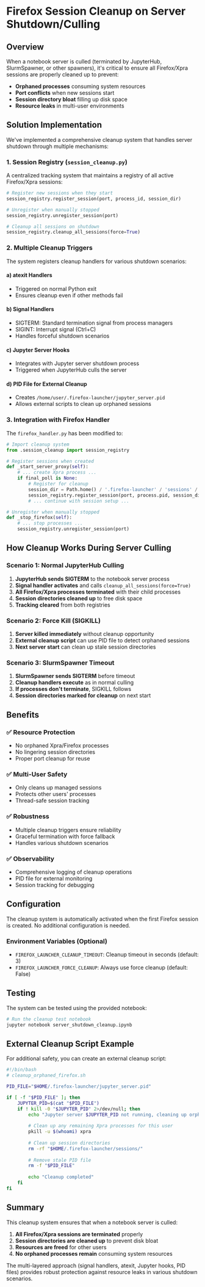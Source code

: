 # Firefox Session Cleanup on Server Shutdown/Culling

## Overview

When a notebook server is culled (terminated by JupyterHub, SlurmSpawner, or other spawners), it's critical to ensure all Firefox/Xpra sessions are properly cleaned up to prevent:

- **Orphaned processes** consuming system resources
- **Port conflicts** when new sessions start
- **Session directory bloat** filling up disk space
- **Resource leaks** in multi-user environments

## Solution Implementation

We've implemented a comprehensive cleanup system that handles server shutdown through multiple mechanisms:

### 1. Session Registry (`session_cleanup.py`)

A centralized tracking system that maintains a registry of all active Firefox/Xpra sessions:

```python
# Register new sessions when they start
session_registry.register_session(port, process_id, session_dir)

# Unregister when manually stopped
session_registry.unregister_session(port)

# Cleanup all sessions on shutdown
session_registry.cleanup_all_sessions(force=True)
```

### 2. Multiple Cleanup Triggers

The system registers cleanup handlers for various shutdown scenarios:

#### a) **atexit Handlers**
- Triggered on normal Python exit
- Ensures cleanup even if other methods fail

#### b) **Signal Handlers** 
- SIGTERM: Standard termination signal from process managers
- SIGINT: Interrupt signal (Ctrl+C)
- Handles forceful shutdown scenarios

#### c) **Jupyter Server Hooks**
- Integrates with Jupyter server shutdown process
- Triggered when JupyterHub culls the server

#### d) **PID File for External Cleanup**
- Creates `/home/user/.firefox-launcher/jupyter_server.pid`
- Allows external scripts to clean up orphaned sessions

### 3. Integration with Firefox Handler

The `firefox_handler.py` has been modified to:

```python
# Import cleanup system
from .session_cleanup import session_registry

# Register sessions when created
def _start_server_proxy(self):
    # ... create Xpra process ...
    if final_poll is None:
        # Register for cleanup
        session_dir = Path.home() / '.firefox-launcher' / 'sessions' / f'session-{port}'
        session_registry.register_session(port, process.pid, session_dir)
        # ... continue with session setup ...

# Unregister when manually stopped
def _stop_firefox(self):
    # ... stop processes ...
    session_registry.unregister_session(port)
```

## How Cleanup Works During Server Culling

### Scenario 1: Normal JupyterHub Culling

1. **JupyterHub sends SIGTERM** to the notebook server process
2. **Signal handler activates** and calls `cleanup_all_sessions(force=True)`
3. **All Firefox/Xpra processes terminated** with their child processes
4. **Session directories cleaned up** to free disk space
5. **Tracking cleared** from both registries

### Scenario 2: Force Kill (SIGKILL)

1. **Server killed immediately** without cleanup opportunity
2. **External cleanup script** can use PID file to detect orphaned sessions
3. **Next server start** can clean up stale session directories

### Scenario 3: SlurmSpawner Timeout

1. **SlurmSpawner sends SIGTERM** before timeout
2. **Cleanup handlers execute** as in normal culling
3. **If processes don't terminate**, SIGKILL follows
4. **Session directories marked for cleanup** on next start

## Benefits

### ✅ **Resource Protection**
- No orphaned Xpra/Firefox processes
- No lingering session directories
- Proper port cleanup for reuse

### ✅ **Multi-User Safety**
- Only cleans up managed sessions
- Protects other users' processes
- Thread-safe session tracking

### ✅ **Robustness**
- Multiple cleanup triggers ensure reliability
- Graceful termination with force fallback
- Handles various shutdown scenarios

### ✅ **Observability**
- Comprehensive logging of cleanup operations
- PID file for external monitoring
- Session tracking for debugging

## Configuration

The cleanup system is automatically activated when the first Firefox session is created. No additional configuration is needed.

### Environment Variables (Optional)

- `FIREFOX_LAUNCHER_CLEANUP_TIMEOUT`: Cleanup timeout in seconds (default: 3)
- `FIREFOX_LAUNCHER_FORCE_CLEANUP`: Always use force cleanup (default: False)

## Testing

The system can be tested using the provided notebook:

```bash
# Run the cleanup test notebook
jupyter notebook server_shutdown_cleanup.ipynb
```

## External Cleanup Script Example

For additional safety, you can create an external cleanup script:

```bash
#!/bin/bash
# cleanup_orphaned_firefox.sh

PID_FILE="$HOME/.firefox-launcher/jupyter_server.pid"

if [ -f "$PID_FILE" ]; then
    JUPYTER_PID=$(cat "$PID_FILE")
    if ! kill -0 "$JUPYTER_PID" 2>/dev/null; then
        echo "Jupyter server $JUPYTER_PID not running, cleaning up orphaned sessions..."
        
        # Clean up any remaining Xpra processes for this user
        pkill -u $(whoami) xpra
        
        # Clean up session directories
        rm -rf "$HOME/.firefox-launcher/sessions/"
        
        # Remove stale PID file
        rm -f "$PID_FILE"
        
        echo "Cleanup completed"
    fi
fi
```

## Summary

This cleanup system ensures that when a notebook server is culled:

1. **All Firefox/Xpra sessions are terminated** properly
2. **Session directories are cleaned up** to prevent disk bloat
3. **Resources are freed** for other users
4. **No orphaned processes remain** consuming system resources

The multi-layered approach (signal handlers, atexit, Jupyter hooks, PID files) provides robust protection against resource leaks in various shutdown scenarios.
